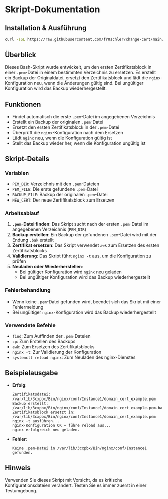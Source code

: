 # Skript-Dokumentation

## Installation & Ausführung
```bash
curl -sSL https://raw.githubusercontent.com/fr0schler/change-cert/main/replace-leaf-cert.sh | tee replace-leaf-cert.sh > /null && chmod +x replace-leaf-cert.sh && sudo ./replace-leaf-cert.sh
```

## Überblick
Dieses Bash-Skript wurde entwickelt, um den ersten Zertifikatsblock in einer `.pem`-Datei in einem bestimmten Verzeichnis zu ersetzen. Es erstellt ein Backup der Originaldatei, ersetzt den Zertifikatsblock und lädt die `nginx`-Konfiguration neu, wenn die Änderungen gültig sind. Bei ungültiger Konfiguration wird das Backup wiederhergestellt.

## Funktionen
- Findet automatisch die erste `.pem`-Datei im angegebenen Verzeichnis
- Erstellt ein Backup der originalen `.pem`-Datei
- Ersetzt den ersten Zertifikatsblock in der `.pem`-Datei
- Überprüft die `nginx`-Konfiguration nach dem Ersetzen
- Lädt `nginx` neu, wenn die Konfiguration gültig ist
- Stellt das Backup wieder her, wenn die Konfiguration ungültig ist

## Skript-Details

### Variablen
- `PEM_DIR`: Verzeichnis mit den `.pem`-Dateien
- `PEM_FILE`: Die erste gefundene `.pem`-Datei
- `BACKUP_FILE`: Backup der originalen `.pem`-Datei
- `NEW_CERT`: Der neue Zertifikatsblock zum Ersetzen

### Arbeitsablauf
1. **`.pem`-Datei finden**: Das Skript sucht nach der ersten `.pem`-Datei im angegebenen Verzeichnis (`PEM_DIR`)
2. **Backup erstellen**: Ein Backup der gefundenen `.pem`-Datei wird mit der Endung `.bak` erstellt
3. **Zertifikat ersetzen**: Das Skript verwendet `awk` zum Ersetzen des ersten Zertifikatsblocks
4. **Validierung**: Das Skript führt `nginx -t` aus, um die Konfiguration zu prüfen
5. **Neuladen oder Wiederherstellen**:
    - Bei gültiger Konfiguration wird `nginx` neu geladen
    - Bei ungültiger Konfiguration wird das Backup wiederhergestellt

### Fehlerbehandlung
- Wenn keine `.pem`-Datei gefunden wird, beendet sich das Skript mit einer Fehlermeldung
- Bei ungültiger `nginx`-Konfiguration wird das Backup wiederhergestellt

### Verwendete Befehle
- `find`: Zum Auffinden der `.pem`-Dateien
- `cp`: Zum Erstellen des Backups
- `awk`: Zum Ersetzen des Zertifikatsblocks
- `nginx -t`: Zur Validierung der Konfiguration
- `systemctl reload nginx`: Zum Neuladen des nginx-Dienstes

## Beispielausgabe
- **Erfolg**:
  ```
  Zertifikatsdatei: /var/lib/3cxpbx/Bin/nginx/conf/Instance1/domain_cert_example.pem
  Backup erstellt: /var/lib/3cxpbx/Bin/nginx/conf/Instance1/domain_cert_example.pem.bak
  Zertifikatsblock ersetzt in: /var/lib/3cxpbx/Bin/nginx/conf/Instance1/domain_cert_example.pem
  nginx -t ausführen...
  nginx-Konfiguration OK – führe reload aus...
  nginx erfolgreich neu geladen.
  ```
- **Fehler**:
  ```
  Keine .pem-Datei in /var/lib/3cxpbx/Bin/nginx/conf/Instance1 gefunden.
  ```

## Hinweis
Verwenden Sie dieses Skript mit Vorsicht, da es kritische Konfigurationsdateien verändert. Testen Sie es immer zuerst in einer Testumgebung.
